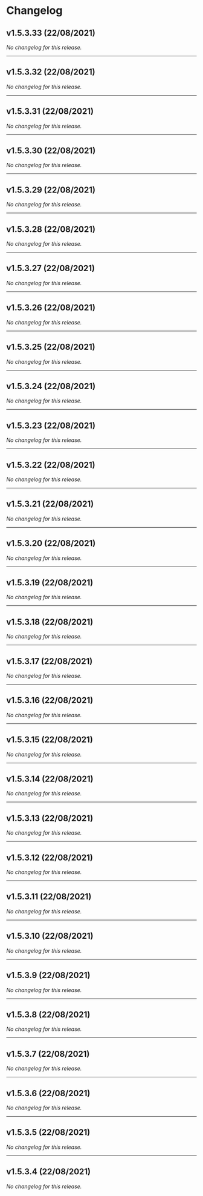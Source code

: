 # Changelog

## v1.5.3.33 (22/08/2021)
*No changelog for this release.*

---

## v1.5.3.32 (22/08/2021)
*No changelog for this release.*

---

## v1.5.3.31 (22/08/2021)
*No changelog for this release.*

---

## v1.5.3.30 (22/08/2021)
*No changelog for this release.*

---

## v1.5.3.29 (22/08/2021)
*No changelog for this release.*

---

## v1.5.3.28 (22/08/2021)
*No changelog for this release.*

---

## v1.5.3.27 (22/08/2021)
*No changelog for this release.*

---

## v1.5.3.26 (22/08/2021)
*No changelog for this release.*

---

## v1.5.3.25 (22/08/2021)
*No changelog for this release.*

---

## v1.5.3.24 (22/08/2021)
*No changelog for this release.*

---

## v1.5.3.23 (22/08/2021)
*No changelog for this release.*

---

## v1.5.3.22 (22/08/2021)
*No changelog for this release.*

---

## v1.5.3.21 (22/08/2021)
*No changelog for this release.*

---

## v1.5.3.20 (22/08/2021)
*No changelog for this release.*

---

## v1.5.3.19 (22/08/2021)
*No changelog for this release.*

---

## v1.5.3.18 (22/08/2021)
*No changelog for this release.*

---

## v1.5.3.17 (22/08/2021)
*No changelog for this release.*

---

## v1.5.3.16 (22/08/2021)
*No changelog for this release.*

---

## v1.5.3.15 (22/08/2021)
*No changelog for this release.*

---

## v1.5.3.14 (22/08/2021)
*No changelog for this release.*

---

## v1.5.3.13 (22/08/2021)
*No changelog for this release.*

---

## v1.5.3.12 (22/08/2021)
*No changelog for this release.*

---

## v1.5.3.11 (22/08/2021)
*No changelog for this release.*

---

## v1.5.3.10 (22/08/2021)
*No changelog for this release.*

---

## v1.5.3.9 (22/08/2021)
*No changelog for this release.*

---

## v1.5.3.8 (22/08/2021)
*No changelog for this release.*

---

## v1.5.3.7 (22/08/2021)
*No changelog for this release.*

---

## v1.5.3.6 (22/08/2021)
*No changelog for this release.*

---

## v1.5.3.5 (22/08/2021)
*No changelog for this release.*

---

## v1.5.3.4 (22/08/2021)
*No changelog for this release.*
